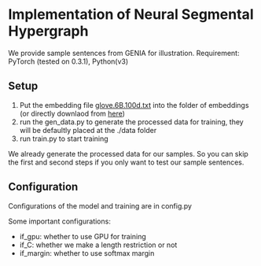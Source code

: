 # Implementation of Neural Segmental Hypergraph


We provide sample sentences from GENIA for illustration.
Requirement: PyTorch (tested on 0.3.1), Python(v3)

## Setup

1. Put the embedding file [glove.6B.100d.txt](https://nlp.stanford.edu/projects/glove/) into the folder of embeddings (or directly downlaod from [here](https://drive.google.com/open?id=1qDmFF0bUKHt5GpANj7jCUmDXgq50QJKw))
2. run the gen_data.py to generate the processed data for training, they will be defaultly placed at the ./data folder
3. run train.py to start training

We already generate the processed data for our samples. So you can skip the first and second steps if you only want to test our sample sentences. 

## Configuration

Configurations of the model and training are in config.py

Some important configurations:

* if\_gpu: whether to use GPU for training
* if\_C: whether we make a length restriction or not
* if\_margin: whether to use softmax margin



